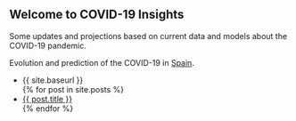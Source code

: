 ## Welcome to COVID-19 Insights

Some updates and projections based on current data and models about the COVID-19 pandemic.

Evolution and prediction of the COVID-19 in [Spain](https://github.com/pablocarb/covid19/blob/master/covid-19-predictions.ipynb).

<ul>
<li>
{{ site.baseurl }}</li>
  {% for post in site.posts %}
    <li>
      <a href="{{ site.baseurl/post.url }}">{{ post.title }}</a>
    </li>
  {% endfor %}
</ul>
